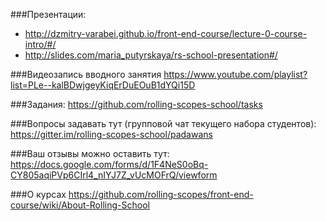 ###Презентации:
* http://dzmitry-varabei.github.io/front-end-course/lecture-0-course-intro/#/
* http://slides.com/maria_putyrskaya/rs-school-presentation#/

###Видеозапись вводного занятия
https://www.youtube.com/playlist?list=PLe--kalBDwjgeyKiqErDuEOuB1dYQi15D

###Задания: 
https://github.com/rolling-scopes-school/tasks

###Вопросы задавать тут (групповой чат текущего набора студентов):
https://gitter.im/rolling-scopes-school/padawans

###Ваш отзывы можно оставить тут:
https://docs.google.com/forms/d/1F4NeS0oBq-CY805aqiPVp6CIrl4_nIYJ7Z_vUcMOFrQ/viewform

###О курсах
https://github.com/rolling-scopes/front-end-course/wiki/About-Rolling-School